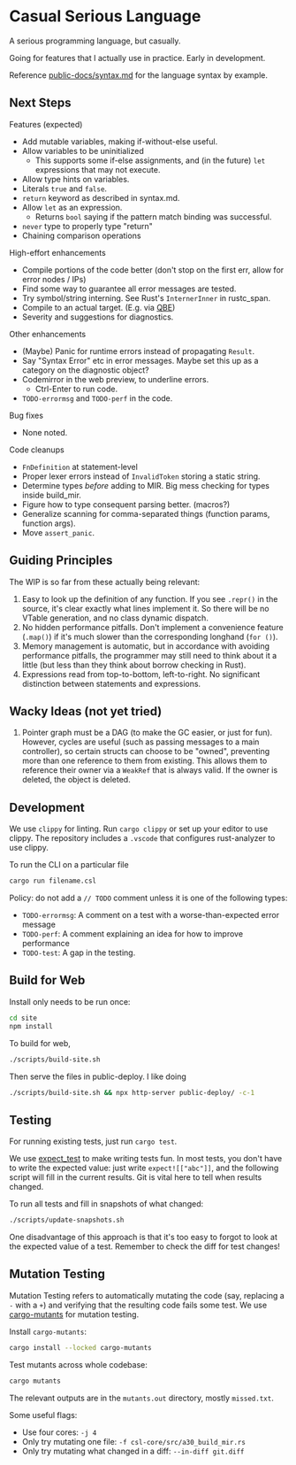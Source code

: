 # Casual Serious Language

A serious programming language, but casually.

Going for features that I actually use in practice. Early in development.

Reference [public-docs/syntax.md](/public-docs/syntax.md) for the language syntax by example.

## Next Steps

Features (expected)

- Add mutable variables, making if-without-else useful.
- Allow variables to be uninitialized
  - This supports some if-else assignments, and (in the future) `let` expressions that may not execute.
- Allow type hints on variables.
- Literals `true` and `false`.
- `return` keyword as described in syntax.md.
- Allow `let` as an expression.
  - Returns `bool` saying if the pattern match binding was successful.
- `never` type to properly type "return"
- Chaining comparison operations

High-effort enhancements

- Compile portions of the code better (don't stop on the first err, allow for error nodes / IPs)
- Find some way to guarantee all error messages are tested.
- Try symbol/string interning. See Rust's `InternerInner` in rustc_span.
- Compile to an actual target. (E.g. via [QBE](https://github.com/garritfra/qbe-rs))
- Severity and suggestions for diagnostics.

Other enhancements

- (Maybe) Panic for runtime errors instead of propagating `Result`.
- Say "Syntax Error" etc in error messages. Maybe set this up as a category on the diagnostic object?
- Codemirror in the web preview, to underline errors.
  - Ctrl-Enter to run code.
- `TODO-errormsg` and `TODO-perf` in the code.

Bug fixes

- None noted.

Code cleanups

- `FnDefinition` at statement-level
- Proper lexer errors instead of `InvalidToken` storing a static string.
- Determine types _before_ adding to MIR. Big mess checking for types inside build_mir.
- Figure how to type consequent parsing better. (macros?)
- Generalize scanning for comma-separated things (function params, function args).
- Move `assert_panic`.

## Guiding Principles

The WIP is so far from these actually being relevant:

1. Easy to look up the definition of any function. If you see `.repr()` in the source, it's clear exactly what lines implement it. So there will be no VTable generation, and no class dynamic dispatch.
2. No hidden performance pitfalls. Don't implement a convenience feature (`.map()`) if it's much slower than the corresponding longhand (`for ()`).
3. Memory management is automatic, but in accordance with avoiding performance pitfalls, the programmer may still need to think about it a little (but less than they think about borrow checking in Rust).
4. Expressions read from top-to-bottom, left-to-right. No significant distinction between statements and expressions.

## Wacky Ideas (not yet tried)

1. Pointer graph must be a DAG (to make the GC easier, or just for fun). However, cycles are useful (such as passing messages to a main controller), so certain structs can choose to be "owned", preventing more than one reference to them from existing. This allows them to reference their owner via a `WeakRef` that is always valid. If the owner is deleted, the object is deleted.

## Development

We use `clippy` for linting. Run `cargo clippy` or set up your editor to use clippy. The repository includes a `.vscode` that configures rust-analyzer to use clippy.

To run the CLI on a particular file

```sh
cargo run filename.csl
```

Policy: do not add a `// TODO` comment unless it is one of the following types:

- `TODO-errormsg`: A comment on a test with a worse-than-expected error message
- `TODO-perf`: A comment explaining an idea for how to improve performance
- `TODO-test`: A gap in the testing.

## Build for Web

Install only needs to be run once:

```sh
cd site
npm install
```

To build for web,

```sh
./scripts/build-site.sh
```

Then serve the files in public-deploy. I like doing

```sh
./scripts/build-site.sh && npx http-server public-deploy/ -c-1
```

## Testing

For running existing tests, just run `cargo test`.

We use [expect_test](https://docs.rs/expect-test/latest/expect_test/#) to make writing tests fun. In most tests, you don't have to write the expected value: just write `expect![["abc"]]`, and the following script will fill in the current results. Git is vital here to tell when results changed.

To run all tests and fill in snapshots of what changed:

```sh
./scripts/update-snapshots.sh
```

One disadvantage of this approach is that it's too easy to forgot to look at the expected value of a test. Remember to check the diff for test changes!

## Mutation Testing

Mutation Testing refers to automatically mutating the code (say, replacing a `-` with a `+`) and verifying that the resulting code fails some test. We use [cargo-mutants](https://mutants.rs/) for mutation testing.

Install `cargo-mutants`:

```sh
cargo install --locked cargo-mutants
```

Test mutants across whole codebase:

```sh
cargo mutants
```

The relevant outputs are in the `mutants.out` directory, mostly `missed.txt`.

Some useful flags:

- Use four cores: `-j 4`
- Only try mutating one file: `-f csl-core/src/a30_build_mir.rs`
- Only try mutating what changed in a diff: `--in-diff git.diff`
